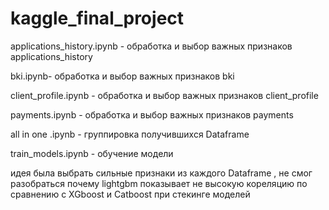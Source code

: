 # kaggle_final_project

applications_history.ipynb - обработка и выбор важных признаков applications_history

bki.ipynb- обработка и выбор важных признаков bki

client_profile.ipynb  - обработка и выбор важных признаков client_profile

payments.ipynb  - обработка и выбор важных признаков payments

all in one .ipynb - группировка получившихся Dataframe

train_models.ipynb - обучение модели 


идея была выбрать сильные признаки из каждого Dataframe , не смог разобраться почему lightgbm показывает не высокую кореляцию по сравнению с XGboost и Catboost при стекинге моделей
